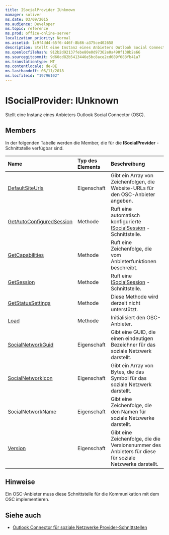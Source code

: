 ```yaml
---
title: ISocialProvider IUnknown
manager: soliver
ms.date: 03/09/2015
ms.audience: Developer
ms.topic: reference
ms.prod: office-online-server
localization_priority: Normal
ms.assetid: 1c9f4dd4-65f6-446f-8b86-a375ce402658
description: Stellt eine Instanz eines Anbieters Outlook Social Connector (OSC).
ms.openlocfilehash: 912b2d92137febe80e0d97362e0a490f138b2e66
ms.sourcegitcommit: 9d60cd82b5413446e5bc8ace2cd689f683fb41a7
ms.translationtype: MT
ms.contentlocale: de-DE
ms.lasthandoff: 06/11/2018
ms.locfileid: "19796102"
---
```

# <a name="isocialprovider--iunknown"></a>ISocialProvider: IUnknown

Stellt eine Instanz eines Anbieters Outlook Social Connector (OSC).
  
## <a name="members"></a>Members

In der folgenden Tabelle werden die Member, die für die **ISocialProvider** -Schnittstelle verfügbar sind. 
  
|**Name**|**Typ des Elements**|**Beschreibung**|
|:-----|:-----|:-----|
|[DefaultSiteUrls](isocialprovider-defaultsiteurls.md) <br/> |Eigenschaft  <br/> |Gibt ein Array von Zeichenfolgen, die Website-URLs für den OSC-Anbieter angeben.  <br/> |
|[GetAutoConfiguredSession](isocialprovider-getautoconfiguredsession.md) <br/> |Methode  <br/> |Ruft eine automatisch konfigurierte [ISocialSession](isocialsessioniunknown.md) -Schnittstelle.  <br/> |
|[GetCapabilities](isocialprovider-getcapabilities.md) <br/> |Methode  <br/> |Ruft eine Zeichenfolge, die vom Anbieterfunktionen beschreibt.  <br/> |
|[GetSession](isocialprovider-getsession.md) <br/> |Methode  <br/> |Ruft eine [ISocialSession](isocialsessioniunknown.md) -Schnittstelle.  <br/> |
|[GetStatusSettings](isocialprovider-getstatussettings.md) <br/> |Methode  <br/> |Diese Methode wird derzeit nicht unterstützt.  <br/> |
|[Load](isocialprovider-load.md) <br/> |Methode  <br/> |Initialisiert den OSC-Anbieter.  <br/> |
|[SocialNetworkGuid](isocialprovider-socialnetworkguid.md) <br/> |Eigenschaft  <br/> |Gibt eine GUID, die einen eindeutigen Bezeichner für das soziale Netzwerk darstellt.  <br/> |
|[SocialNetworkIcon](isocialprovider-socialnetworkicon.md) <br/> |Eigenschaft  <br/> |Gibt ein Array von Bytes, die das Symbol für das soziale Netzwerk darstellt.  <br/> |
|[SocialNetworkName](isocialprovider-socialnetworkname.md) <br/> |Eigenschaft  <br/> |Gibt eine Zeichenfolge, die den Namen für soziale Netzwerke darstellt.  <br/> |
|[Version](isocialprovider-version.md) <br/> |Eigenschaft  <br/> |Gibt eine Zeichenfolge, die die Versionsnummer des Anbieters für diese für soziale Netzwerke darstellt.  <br/> |
   
## <a name="remarks"></a>Hinweise

Ein OSC-Anbieter muss diese Schnittstelle für die Kommunikation mit dem OSC implementieren.
  
## <a name="see-also"></a>Siehe auch

- [Outlook Connector für soziale Netzwerke Provider-Schnittstellen](outlook-social-connector-provider-interfaces.md)

